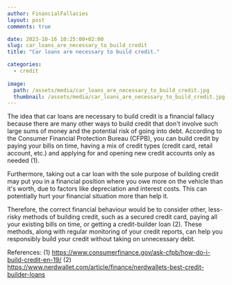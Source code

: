 ```yaml
---
author: FinancialFallacies
layout: post
comments: true

date: 2023-10-16 10:25:00+02:00  
slug: car_loans_are_necessary_to_build_credit
title: "Car loans are necessary to build credit."

categories:
  - credit
  
image:
  path: /assets/media/car_loans_are_necessary_to_build_credit.jpg
  thumbnail: /assets/media/car_loans_are_necessary_to_build_credit.jpg
---
```


The idea that car loans are necessary to build credit is a financial fallacy because there are many other ways to build credit that don't involve such large sums of money and the potential risk of going into debt. According to the Consumer Financial Protection Bureau (CFPB), you can build credit by paying your bills on time, having a mix of credit types (credit card, retail account, etc.) and applying for and opening new credit accounts only as needed (1).

Furthermore, taking out a car loan with the sole purpose of building credit may put you in a financial position where you owe more on the vehicle than it's worth, due to factors like depreciation and interest costs. This can potentially hurt your financial situation more than help it.

Therefore, the correct financial behaviour would be to consider other, less-risky methods of building credit, such as a secured credit card, paying all your existing bills on time, or getting a credit-builder loan (2). These methods, along with regular monitoring of your credit reports, can help you responsibly build your credit without taking on unnecessary debt.

References:
(1) https://www.consumerfinance.gov/ask-cfpb/how-do-i-build-credit-en-19/
(2) https://www.nerdwallet.com/article/finance/nerdwallets-best-credit-builder-loans

